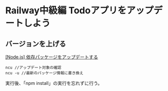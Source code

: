 # Railway中級編 Todoアプリをアップデートしよう

## バージョンを上げる

[[Node.js] 依存パッケージをアップデートする](https://blog.katsubemakito.net/nodejs/update-require-module)

```
ncu //アップデート対象の確認
ncu -u //最新のパッケージ情報に書き換え
```
実行後、「npm install」の実行を忘れずに行う。